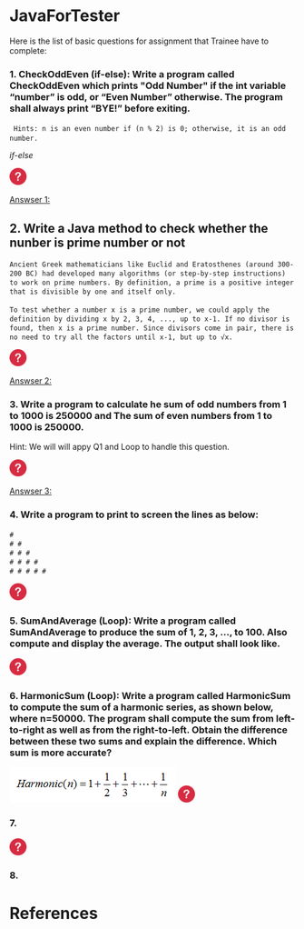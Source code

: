 # JavaForTester

Here is the list of basic questions for assignment that Trainee have to complete:

### 1. CheckOddEven (if-else): Write a program called CheckOddEven which prints "Odd Number" if the int variable “number” is odd, or “Even Number” otherwise. The program shall always print “BYE!” before exiting.

``` Hints: n is an even number if (n % 2) is 0; otherwise, it is an odd number.```

_if-else_

<img src="icon.png" width="30"> 

[Answser 1:](answers/Q1.java)

## 2. Write a Java method to check whether the nunber is prime number or not

``` Hint:
Ancient Greek mathematicians like Euclid and Eratosthenes (around 300-200 BC) had developed many algorithms (or step-by-step instructions) to work on prime numbers. By definition, a prime is a positive integer that is divisible by one and itself only.

To test whether a number x is a prime number, we could apply the definition by dividing x by 2, 3, 4, ..., up to x-1. If no divisor is found, then x is a prime number. Since divisors come in pair, there is no need to try all the factors until x-1, but up to √x. 
```

<img src="icon.png" width="30"> 

[Answser 2:](answers/Q2.java)

### 3. Write a program to calculate he sum of odd numbers from 1 to 1000 is 250000 and The sum of even numbers from 1 to 1000 is 250000.
Hint:
We will will appy Q1 and Loop to handle this question.

<img src="icon.png" width="30">

[Answser 3:](answers/Q3.java)


### 4. Write a program to print to screen the lines as below:

```
# 
# #
# # #
# # # #
# # # # #
```
<img src="icon.png" width="30">

### 5. SumAndAverage (Loop): Write a program called SumAndAverage to produce the sum of 1, 2, 3, ..., to 100. Also compute and display the average. The output shall look like.

<img src="icon.png" width="30">


### 6. HarmonicSum (Loop): Write a program called HarmonicSum to compute the sum of a harmonic series, as shown below, where n=50000. The program shall compute the sum from left-to-right as well as from the right-to-left. Obtain the difference between these two sums and explain the difference. Which sum is more accurate?

<img src="Q6-ExerciseBasics_HarmonicSum.png"> 
<img src="icon.png" width="30">


### 7. 
<img src="icon.png" width="30">

### 8. 


# References

